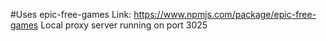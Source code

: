 #Uses epic-free-games
Link: https://www.npmjs.com/package/epic-free-games
Local proxy server running on port 3025
